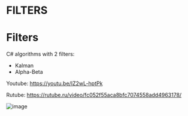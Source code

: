 # FILTERS
 
# Filters

C# algorithms with 2 filters:
- Kalman
- Alpha-Beta

Youtube: https://youtu.be/IZ2wL-hptPk

Rutube: https://rutube.ru/video/fc052f55aca8bfc7074558add4963178/

![image](https://github.com/user-attachments/assets/cbae4442-7856-4578-ac98-b9247b472cb9)
